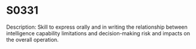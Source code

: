# S0331
Description: Skill to express orally and in writing the relationship between intelligence capability limitations and decision-making risk and impacts on the overall operation.
